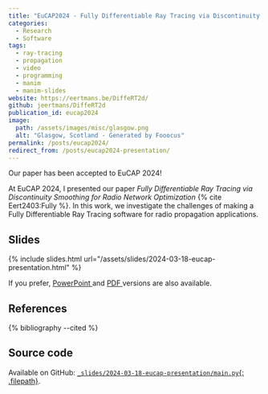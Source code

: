 ```yaml
---
title: "EuCAP2024 - Fully Differentiable Ray Tracing via Discontinuity Smoothing for Radio Network Optimization"
categories:
  - Research
  - Software
tags:
  - ray-tracing
  - propagation
  - video
  - programming
  - manim
  - manim-slides
website: https://eertmans.be/DiffeRT2d/
github: jeertmans/DiffeRT2d
publication_id: eucap2024
image:
  path: /assets/images/misc/glasgow.png
  alt: "Glasgow, Scotland - Generated by Fooocus"
permalink: /posts/eucap2024/
redirect_from: /posts/eucap2024-presentation/
---
```


Our paper has been accepted to EuCAP 2024!

<!--more-->

At EuCAP 2024, I presented our paper
*Fully Differentiable Ray Tracing via Discontinuity Smoothing for Radio Network Optimization*
{% cite Eert2403:Fully %}.
In this work, we investigate the challenges of making a
Fully Differentiable Ray Tracing software
for radio propagation applications.

## Slides

{% include slides.html url="/assets/slides/2024-03-18-eucap-presentation.html" %}

If you prefer,
<a href="/assets/slides/2024-03-18-eucap-presentation.pptx">PowerPoint <i class="far fa-file-powerpoint fa-fw"></i></a>
and
<a href="/assets/slides/2024-03-18-eucap-presentation.pdf">PDF <i class="far fa-file-pdf fa-fw"></i></a>
versions are also available.

## References

{% bibliography --cited %}

## Source code

Available on GitHub:
[`_slides/2024-03-18-eucap-presentation/main.py`{: .filepath}](https://github.com/jeertmans/jeertmans.github.io/blob/main/_slides/2024-03-18-eucap-presentation/main.py).
